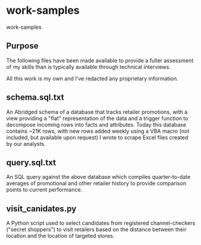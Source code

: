 # work-samples
work-samples

## Purpose
The following files have been made available to provide a fuller assessment of my skills than is typically available through technical interviews.

All this work is my own and I've redacted any proprietary information.

## schema.sql.txt
An Abridged schema of a database that tracks retailer promotions, with a view providing a "flat" representation of the data and a trigger function to decompose incoming rows into facts and attributes. Today this database contains ~21K rows, with new rows added weekly using a VBA macro (not included, but available upon request) I wrote to scrape Excel files created by our analysts.

## query.sql.txt
An SQL query against the above database which compiles quarter-to-date averages of promotional and other retailer history to provide comparison points to current performance.

## visit_canidates.py
A Python script used to select candidates from registered channel-checkers ("secret shoppers") to visit retailers based on the distance between their location and the location of targeted stores.

